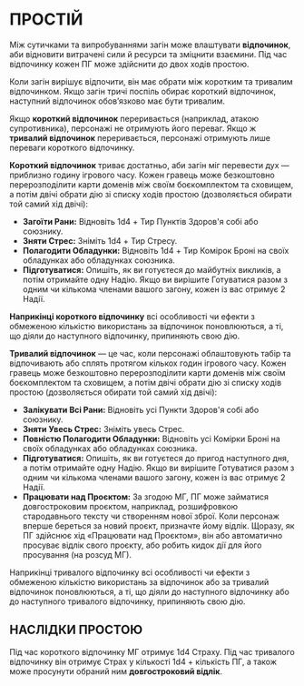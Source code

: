 # ПРОСТІЙ

Між сутичками та випробуваннями загін може влаштувати **відпочинок**, аби відновити витрачені сили й ресурси та зміцнити взаємини. Під час відпочинку кожен ПГ може здійснити до двох ходів простою.

Коли загін вирішує відпочити, він має обрати між коротким та тривалим відпочинком. Якщо загін тричі поспіль обирає короткий відпочинок, наступний відпочинок обов’язково має бути тривалим.

Якщо **короткий відпочинок** переривається (наприклад, атакою супротивника), персонажі не отримують його переваг. Якщо ж **тривалий відпочинок** переривається, персонажі отримують лише переваги короткого відпочинку.

**Короткий відпочинок** триває достатньо, аби загін міг перевести дух — приблизно годину ігрового часу. Кожен гравець може безкоштовно перерозподілити карти доменів між своїм боєкомплектом та сховищем, а потім двічі обрати дію зі списку ходів простою (дозволяється обирати той самий хід двічі):

- **Загоїти Рани:** Відновіть 1d4 + Тир Пунктів Здоров'я собі або союзнику.
- **Зняти Стрес:** Зніміть 1d4 + Тир Стресу.
- **Полагодити Обладунки:** Відновіть 1d4 + Тир Комірок Броні на своїх обладунках або обладунках союзника.
- **Підготуватися:** Опишіть, як ви готуєтеся до майбутніх викликів, а потім отримайте одну Надію. Якщо ви вирішите Готуватися разом з одним чи кількома членами вашого загону, кожен із вас отримує 2 Надії.

**Наприкінці короткого відпочинку** всі особливості чи ефекти з обмеженою кількістю використань за відпочинок поновлюються, а ті, що діяли до наступного відпочинку, припиняють свою дію.

**Тривалий відпочинок** — це час, коли персонажі облаштовують табір та відпочивають або сплять протягом кількох годин ігрового часу. Кожен гравець може безкоштовно перерозподілити карти доменів між своїм боєкомплектом та сховищем, а потім двічі обрати дію зі списку ходів простою (дозволяється обирати той самий хід двічі):

- **Залікувати Всі Рани:** Відновіть усі Пункти Здоров'я собі або союзнику.
- **Зняти Увесь Стрес:** Зніміть увесь Стрес.
- **Повністю Полагодити Обладунки:** Відновіть усі Комірки Броні на своїх обладунках або обладунках союзника.
- **Підготуватися:** Опишіть, як ви готуєтеся до пригод наступного дня, а потім отримайте одну Надію. Якщо ви вирішите Готуватися разом з одним чи кількома членами вашого загону, кожен із вас отримує 2 Надії.
- **Працювати над Проєктом:** За згодою МГ, ПГ може займатися довгостроковим проєктом, наприклад, розшифровкою стародавнього тексту чи створенням нової зброї. Коли персонаж вперше береться за новий проєкт, призначте йому відлік. Щоразу, як ПГ здійснює хід «Працювати над Проєктом», він або автоматично просуває відлік свого проєкту, або робить кидок дії для його просування (на розсуд МГ).

Наприкінці тривалого відпочинку всі особливості чи ефекти з обмеженою кількістю використань за відпочинок або за тривалий відпочинок поновлюються, а ті, що діяли до наступного відпочинку або до наступного тривалого відпочинку, припиняють свою дію.

## НАСЛІДКИ ПРОСТОЮ

Під час короткого відпочинку МГ отримує 1d4 Страху. Під час тривалого відпочинку він отримує Страх у кількості 1d4 + кількість ПГ, а також може просунути обраний ним **довгостроковий відлік**.